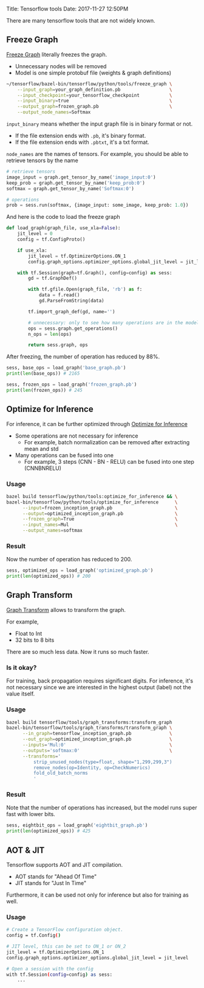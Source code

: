 Title: Tensorflow tools
Date: 2017-11-27 12:50PM

There are many tensorflow tools that are not widely known.

## Freeze Graph

[Freeze Graph][freezegraph] literally freezes the graph.

- Unnecessary nodes will be removed
- Model is one simple protobuf file (weights & graph definitions)

```bash
~/tensorflow/bazel-bin/tensorflow/python/tools/freeze_graph \
    --input_graph=your_graph_definition.pb                  \
    --input_checkpoint=your_tensorflow_checkpoint           \
    --input_binary=true                                     \
    --output_graph=frozen_graph.pb                          \
    --output_node_names=Softmax
```

`input_binary` means whether the input graph file is in binary format or not.

- If the file extension ends with `.pb`, it's binary format.
- If the file extension ends with `.pbtxt`, it's a txt format.

`node_names` are the names of tensors.
For example, you should be able to retrieve tensors by the name

```python
# retrieve tensors
image_input = graph.get_tensor_by_name('image_input:0')
keep_prob = graph.get_tensor_by_name('keep_prob:0')
softmax = graph.get_tensor_by_name('Softmax:0')

# operations
prob = sess.run(softmax, {image_input: some_image, keep_prob: 1.0})
```

And here is the code to load the freeze graph

```python
def load_graph(graph_file, use_xla=False):
    jit_level = 0
    config = tf.ConfigProto()

    if use_xla:
        jit_level = tf.OptimizerOptions.ON_1
        config.graph_options.optimizer_options.global_jit_level = jit_level

    with tf.Session(graph=tf.Graph(), config=config) as sess:
        gd = tf.GraphDef()

        with tf.gfile.Open(graph_file, 'rb') as f:
            data = f.read()
            gd.ParseFromString(data)

        tf.import_graph_def(gd, name='')

        # unnecessary: only to see how many operations are in the model
        ops = sess.graph.get_operations()
        n_ops = len(ops)

        return sess.graph, ops
```

After freezing, the number of operation has reduced by 88%.

```python
sess, base_ops = load_graph('base_graph.pb')
print(len(base_ops)) # 2165

sess, frozen_ops = load_graph('frozen_graph.pb')
print(len(frozen_ops)) # 245
```

## Optimize for Inference

For inference, it can be further optimized through [Optimize for Inference][optimize for inference]

- Some operations are not necessary for inference
    - For example, batch normalization can be removed after extracting mean and std
- Many operations can be fused into one
    - For example, 3 steps (CNN - BN - RELU) can be fused into one step (CNNBNRELU)

### Usage
```bash
bazel build tensorflow/python/tools:optimize_for_inference && \
bazel-bin/tensorflow/python/tools/optimize_for_inference      \
      --input=frozen_inception_graph.pb                       \
      --output=optimized_inception_graph.pb                   \
      --frozen_graph=True                                     \
      --input_names=Mul                                       \
      --output_names=softmax
```

### Result
Now the number of operation has reduced to 200.

```python
sess, optimized_ops = load_graph('optimized_graph.pb')
print(len(optimized_ops)) # 200
```

## Graph Transform

[Graph Transform][graph transform] allows to transform the graph.

For example,

- Float to Int
- 32 bits to 8 bits

There are so much less data. Now it runs so much faster.

### Is it okay?

For training, back propagation requires significant digits.
For inference, it's not necessary since we are interested in the highest output (label) not the value itself.


### Usage
```bash
bazel build tensorflow/tools/graph_transforms:transform_graph
bazel-bin/tensorflow/tools/graph_transforms/transform_graph \
      --in_graph=tensorflow_inception_graph.pb              \
      --out_graph=optimized_inception_graph.pb              \
      --inputs='Mul:0'                                      \
      --outputs='softmax:0'                                 \
      --transforms='
          strip_unused_nodes(type=float, shape="1,299,299,3")
          remove_nodes(op=Identity, op=CheckNumerics)
          fold_old_batch_norms
          '
```

### Result

Note that the number of operations has increased, but the model runs super fast with lower bits.

```python
sess, eightbit_ops = load_graph('eightbit_graph.pb')
print(len(optimized_ops)) # 425
```

## AOT & JIT
Tensorflow supports AOT and JIT compilation.

- AOT stands for "Ahead Of Time"
- JIT stands for "Just In Time"

Furthermore, it can be used not only for inference but also for training as well.

### Usage

```bash
# Create a TensorFlow configuration object.
config = tf.Config()

# JIT level, this can be set to ON_1 or ON_2
jit_level = tf.OptimizerOptions.ON_1
config.graph_options.optimizer_options.global_jit_level = jit_level

# Open a session with the config
with tf.Session(config=config) as sess:
    ...
```


[freezegraph]: https://github.com/tensorflow/tensorflow/blob/master/tensorflow/python/tools/freeze_graph.py "freeze graph"
[optimize for inference]: https://github.com/tensorflow/tensorflow/blob/master/tensorflow/python/tools/optimize_for_inference.py "optimize inference"
[graph transform]: https://github.com/tensorflow/tensorflow/blob/master/tensorflow/tools/graph_transforms/README.md
